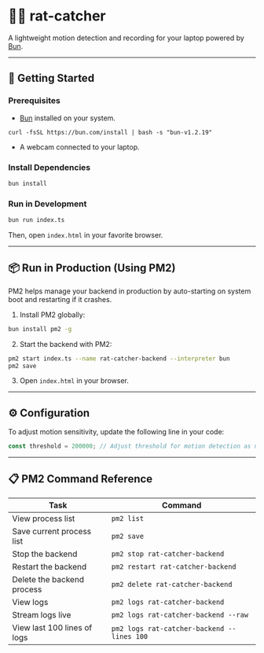 # 🎥🐀 rat-catcher

A lightweight motion detection and recording for your laptop powered by [Bun](https://bun.sh). 

---

## 🚀 Getting Started

### Prerequisites
- [Bun](https://bun.sh) installed on your system. 
```
curl -fsSL https://bun.com/install | bash -s "bun-v1.2.19"
```
- A webcam connected to your laptop.

### Install Dependencies

```bash
bun install
```

### Run in Development

```bash
bun run index.ts
```

Then, open `index.html` in your favorite browser.

---

## 📦 Run in Production (Using PM2)

PM2 helps manage your backend in production by auto-starting on system boot and restarting if it crashes.

1. Install PM2 globally:

```bash
bun install pm2 -g
```

2. Start the backend with PM2:

```bash
pm2 start index.ts --name rat-catcher-backend --interpreter bun
pm2 save
```

3. Open `index.html` in your browser.

---

## ⚙️ Configuration

To adjust motion sensitivity, update the following line in your code:

```ts
const threshold = 200000; // Adjust threshold for motion detection as needed
```

---

## 📋 PM2 Command Reference

| Task | Command |
|------|---------|
| View process list | `pm2 list` |
| Save current process list | `pm2 save` |
| Stop the backend | `pm2 stop rat-catcher-backend` |
| Restart the backend | `pm2 restart rat-catcher-backend` |
| Delete the backend process | `pm2 delete rat-catcher-backend` |
| View logs | `pm2 logs rat-catcher-backend` |
| Stream logs live | `pm2 logs rat-catcher-backend --raw` |
| View last 100 lines of logs | `pm2 logs rat-catcher-backend --lines 100` |
